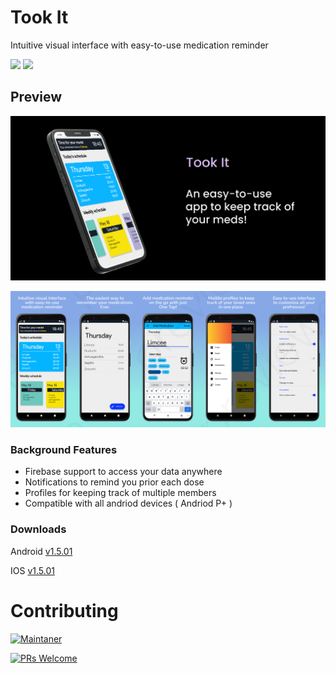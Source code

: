# Took It
Intuitive visual interface with easy-to-use medication reminder

![](https://badgen.net/badge/Open%20Source%20%3F/Yes%21/blue?icon=github) ![](https://img.shields.io/badge/Made%20with-Kotlin-1f425f.svg)

## Preview
![](\assets\MockUps\previewed_1.png)

![](\assets\MockUps\merge_from_ofoct.jpg)

### Background Features
- Firebase support to access your data anywhere
- Notifications to remind you prior each dose
- Profiles for keeping track of multiple members
- Compatible with all andriod devices ( Andriod P+ )

### Downloads
Android
<a href="https://github.com/sarafanshul/TookIt/raw/master/app/release/app-release.apk" download>v1.5.01</a>

IOS
<a href="https://github.com/sarafanshul/TookIt/raw/master/app/release/app-release.apk" download>v1.5.01</a>

# Contributing 

[![Maintaner](https://img.shields.io/badge/maintainer-AnshulSaraf-Green)](https://github.com/sarafanshul)

[![PRs Welcome](https://img.shields.io/badge/PRs-welcome-brightgreen.svg?style=flat-square)](http://makeapullrequest.com)
